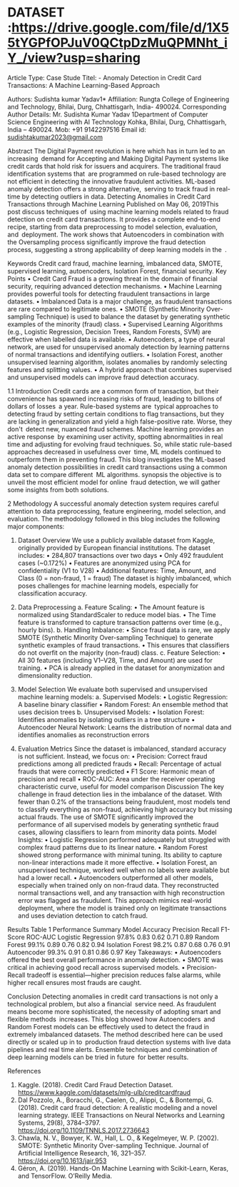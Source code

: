 # DATASET :https://drive.google.com/file/d/1X55tYGPfOPJuV0QCtpDzMuQPMNht_iY_/view?usp=sharing
Article Type: Case Stude
Titel: - Anomaly Detection in Credit Card Transactions: A Machine Learning-Based Approach
 
Authors:  Sudishta kumar Yadav1*
Affiliation:
Rungta College of Engineering and Technology, Bhilai, Durg, Chhattisgarh, India- 490024.
Corresponding Author Details:
Mr. Sudishta Kumar Yadav
1Department of Computer Science Engineering with AI Technology
Kohka, Bhilai, Durg, Chhattisgarh, India – 490024.
Mob: +91 9142297516
Email id: sudishtakumar2023@gmail.com




Abstract
The Digital Payment revolution is here which has in turn led to an increasing demand for Accepting and Making Digital Payment systems like credit cards that hold risk for issuers and acquirers. The traditional fraud identification systems that are programmed on rule-based technology are not efficient in detecting the innovative fraudulent activities. ML-based anomaly detection offers a strong alternative, serving to track fraud in real-time by detecting outliers in data. Detecting Anomalies in Credit Card Transactions through Machine Learning Published on May 06, 2019This post discuss techniques of using machine learning models related to fraud detection on credit card transactions. It provides a complete end-to-end recipe, starting from data preprocessing to model selection, evaluation, and deployment. The work shows that Autoencoders in combination with the Oversampling process significantly improve the fraud detection process, suggesting a strong applicability of deep learning models in the .

Keywords Credit card fraud, machine learning, imbalanced data, SMOTE, supervised learning, autoencoders, Isolation Forest, financial security.
Key Points
•	Credit Card Fraud is a growing threat in the domain of financial security, requiring advanced detection mechanisms.
•	Machine Learning provides powerful tools for detecting fraudulent transactions in large datasets.
•	Imbalanced Data is a major challenge, as fraudulent transactions are rare compared to legitimate ones.
•	SMOTE (Synthetic Minority Over-sampling Technique) is used to balance the dataset by generating synthetic examples of the minority (fraud) class.
•	Supervised Learning Algorithms (e.g., Logistic Regression, Decision Trees, Random Forests, SVM) are effective when labelled data is available.
•	Autoencoders, a type of neural network, are used for unsupervised anomaly detection by learning patterns of normal transactions and identifying outliers.
•	Isolation Forest, another unsupervised learning algorithm, isolates anomalies by randomly selecting features and splitting values.
•	A hybrid approach that combines supervised and unsupervised models can improve fraud detection accuracy.


1.1 Introduction
Credit cards are a common form of transaction, but their convenience has spawned increasing risks of fraud, leading to billions of dollars of losses a year. Rule-based systems are typical approaches to detecting fraud by setting certain conditions to flag transactions, but they are lacking in generalization and yield a high false-positive rate. Worse, they don't detect new, nuanced fraud schemes.
Machine learning provides an active response by examining user activity, spotting abnormalities in real time and adjusting for evolving fraud techniques. So, while static rule-based approaches decreased in usefulness over time, ML models continued to outperform them in preventing fraud.
This blog investigates the ML-based anomaly detection possibilities in credit card transactions using a common data set to compare different ML algorithms. synopsis the objective is to unveil the most efficient model for online fraud detection, we will gather some insights from both solutions.

2 Methodology
A successful anomaly detection system requires careful attention to data preprocessing, feature engineering, model selection, and evaluation. The methodology followed in this blog includes the following major components:
1. Dataset Overview
We use a publicly available dataset from Kaggle, originally provided by European financial institutions. The dataset includes:
•	284,807 transactions over two days
•	Only 492 fraudulent cases (~0.172%)
•	Features are anonymized using PCA for confidentiality (V1 to V28)
•	Additional features: Time, Amount, and Class (0 = non-fraud, 1 = fraud)
The dataset is highly imbalanced, which poses challenges for machine learning models, especially for classification accuracy.
3. Data Preprocessing
a. Feature Scaling:
•	The Amount feature is normalized using StandardScaler to reduce model bias.
•	The Time feature is transformed to capture transaction patterns over time (e.g., hourly bins).
b. Handling Imbalance:
•	Since fraud data is rare, we apply SMOTE (Synthetic Minority Over-sampling Technique) to generate synthetic examples of fraud transactions.
•	This ensures that classifiers do not overfit on the majority (non-fraud) class.
c. Feature Selection:
•	All 30 features (including V1–V28, Time, and Amount) are used for training.
•	PCA is already applied in the dataset for anonymization and dimensionality reduction.

4. Model Selection
We evaluate both supervised and unsupervised machine learning models:
a. Supervised Models:
•	Logistic Regression: A baseline binary classifier
•	Random Forest: An ensemble method that uses decision trees
b. Unsupervised Models:
•	Isolation Forest: Identifies anomalies by isolating outliers in a tree structure
•	Autoencoder Neural Network: Learns the distribution of normal data and identifies anomalies as reconstruction errors
5. Evaluation Metrics
Since the dataset is imbalanced, standard accuracy is not sufficient. Instead, we focus on:
•	Precision: Correct fraud predictions among all predicted frauds
•	Recall: Percentage of actual frauds that were correctly predicted
•	F1 Score: Harmonic mean of precision and recall
•	ROC-AUC: Area under the receiver operating characteristic curve, useful for model comparison
Discussion
The key challenge in fraud detection lies in the imbalance of the dataset. With fewer than 0.2% of the transactions being fraudulent, most models tend to classify everything as non-fraud, achieving high accuracy but missing actual frauds.
The use of SMOTE significantly improved the performance of all supervised models by generating synthetic fraud cases, allowing classifiers to learn from minority data points.
Model Insights:
•	Logistic Regression performed adequately but struggled with complex fraud patterns due to its linear nature.
•	Random Forest showed strong performance with minimal tuning. Its ability to capture non-linear interactions made it more effective.
•	Isolation Forest, an unsupervised technique, worked well when no labels were available but had a lower recall.
•	Autoencoders outperformed all other models, especially when trained only on non-fraud data. They reconstructed normal transactions well, and any transaction with high reconstruction error was flagged as fraudulent.
This approach mimics real-world deployment, where the model is trained only on legitimate transactions and uses deviation detection to catch fraud.
 

Results
Table 1 Performance Summary
Model	Accuracy	Precision	Recall	F1-Score	ROC-AUC
Logistic Regression	97.8%	0.83	0.62	0.71	0.89
Random Forest	99.1%	0.89	0.76	0.82	0.94
Isolation Forest	98.2%	0.87	0.68	0.76	0.91
Autoencoder	99.3%	0.91	0.81	0.86	0.97
 Key Takeaways:
•	Autoencoders offered the best overall performance in anomaly detection.
•	SMOTE was critical in achieving good recall across supervised models.
•	Precision-Recall tradeoff is essential—higher precision reduces false alarms, while higher recall ensures most frauds are caught.

Conclusion
Detecting anomalies in credit card transactions is not only a technological problem, but also a financial service need. As fraudulent means become more sophisticated, the necessity of adopting smart and flexible methods increases. This blog showed how Autoencoders and Random Forest models can be effectively used to detect the fraud in extremely imbalanced datasets.
The method described here can be used directly or scaled up in to production fraud detection systems with live data pipelines and real time alerts. Ensemble techniques and combination of deep learning models can be tried in future for better results. 

References
1.	Kaggle. (2018). Credit Card Fraud Detection Dataset.
https://www.kaggle.com/datasets/mlg-ulb/creditcardfraud
2.	Dal Pozzolo, A., Boracchi, G., Caelen, O., Alippi, C., & Bontempi, G. (2018).
Credit card fraud detection: A realistic modeling and a novel learning strategy.
IEEE Transactions on Neural Networks and Learning Systems, 29(8), 3784–3797.
https://doi.org/10.1109/TNNLS.2017.2736643
3.	Chawla, N. V., Bowyer, K. W., Hall, L. O., & Kegelmeyer, W. P. (2002).
SMOTE: Synthetic Minority Over-sampling Technique.
Journal of Artificial Intelligence Research, 16, 321–357.
https://doi.org/10.1613/jair.953
4.	Géron, A. (2019).
Hands-On Machine Learning with Scikit-Learn, Keras, and TensorFlow.
O’Reilly Media.
